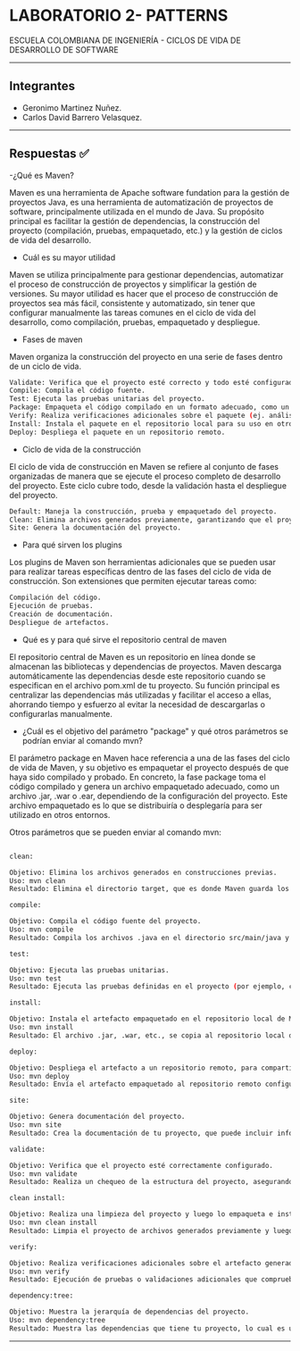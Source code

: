 # LABORATORIO 2- PATTERNS
ESCUELA COLOMBIANA DE INGENIERÍA - CICLOS DE VIDA DE DESARROLLO DE SOFTWARE

---

## Integrantes
- Geronimo Martinez Nuñez.
- Carlos David Barrero Velasquez.

---

## Respuestas ✅

-¿Qué es Maven?

Maven es una herramienta de Apache software fundation para la gestión de proyectos Java, es una herramienta de automatización de proyectos de software, principalmente utilizada en el mundo de Java. Su propósito principal es facilitar la gestión de dependencias, la construcción del proyecto (compilación, pruebas, empaquetado, etc.) y la gestión de ciclos de vida del desarrollo.

- Cuál es su mayor utilidad

Maven se utiliza principalmente para gestionar dependencias, automatizar el proceso de construcción de proyectos y simplificar la gestión de versiones. Su mayor utilidad es hacer que el proceso de construcción de proyectos sea más fácil, consistente y automatizado, sin tener que configurar manualmente las tareas comunes en el ciclo de vida del desarrollo, como compilación, pruebas, empaquetado y despliegue.

- Fases de maven

Maven organiza la construcción del proyecto en una serie de fases dentro de un ciclo de vida.

```bash
Validate: Verifica que el proyecto esté correcto y todo esté configurado.
Compile: Compila el código fuente.
Test: Ejecuta las pruebas unitarias del proyecto.
Package: Empaqueta el código compilado en un formato adecuado, como un JAR, WAR, etc.
Verify: Realiza verificaciones adicionales sobre el paquete (ej. análisis estático).
Install: Instala el paquete en el repositorio local para su uso en otros proyectos.
Deploy: Despliega el paquete en un repositorio remoto.
```

- Ciclo de vida de la construcción

El ciclo de vida de construcción en Maven se refiere al conjunto de fases organizadas de manera que se ejecute el proceso completo de desarrollo del proyecto. Este ciclo cubre todo, desde la validación hasta el despliegue del proyecto. 

```bash
Default: Maneja la construcción, prueba y empaquetado del proyecto.
Clean: Elimina archivos generados previamente, garantizando que el proyecto esté limpio antes de una nueva construcción.
Site: Genera la documentación del proyecto.
```

- Para qué sirven los plugins

Los plugins de Maven son herramientas adicionales que se pueden usar para realizar tareas específicas dentro de las fases del ciclo de vida de construcción. Son extensiones que permiten ejecutar tareas como:

```bash
Compilación del código.
Ejecución de pruebas.
Creación de documentación.
Despliegue de artefactos.
```

- Qué es y para qué sirve el repositorio central de maven

El repositorio central de Maven es un repositorio en línea donde se almacenan las bibliotecas y dependencias de proyectos. Maven descarga automáticamente las dependencias desde este repositorio cuando se especifican en el archivo pom.xml de tu proyecto.
Su función principal es centralizar las dependencias más utilizadas y facilitar el acceso a ellas, ahorrando tiempo y esfuerzo al evitar la necesidad de descargarlas o configurarlas manualmente.

- ¿Cuál es el objetivo del parámetro "package" y qué otros parámetros se podrían enviar al comando mvn?

El parámetro package en Maven hace referencia a una de las fases del ciclo de vida de Maven, y su objetivo es empaquetar el proyecto después de que haya sido compilado y probado. En concreto, la fase package toma el código compilado y genera un archivo empaquetado adecuado, como un archivo .jar, .war o .ear, dependiendo de la configuración del proyecto. Este archivo empaquetado es lo que se distribuiría o desplegaría para ser utilizado en otros entornos.

Otros parámetros que se pueden enviar al comando mvn:

```bash

clean:

Objetivo: Elimina los archivos generados en construcciones previas.
Uso: mvn clean
Resultado: Elimina el directorio target, que es donde Maven guarda los archivos generados (como el archivo .jar).

compile:

Objetivo: Compila el código fuente del proyecto.
Uso: mvn compile
Resultado: Compila los archivos .java en el directorio src/main/java y los coloca en el directorio target/classes.

test:

Objetivo: Ejecuta las pruebas unitarias.
Uso: mvn test
Resultado: Ejecuta las pruebas definidas en el proyecto (por ejemplo, con JUnit o TestNG).

install:

Objetivo: Instala el artefacto empaquetado en el repositorio local de Maven.
Uso: mvn install
Resultado: El archivo .jar, .war, etc., se copia al repositorio local de Maven para ser usado en otros proyectos en el mismo sistema.

deploy:

Objetivo: Despliega el artefacto a un repositorio remoto, para compartirlo con otros desarrolladores o proyectos.
Uso: mvn deploy
Resultado: Envía el artefacto empaquetado al repositorio remoto configurado (por ejemplo, Nexus o Artifactory).

site:

Objetivo: Genera documentación del proyecto.
Uso: mvn site
Resultado: Crea la documentación de tu proyecto, que puede incluir información sobre el código, pruebas, dependencias, etc.

validate:

Objetivo: Verifica que el proyecto esté correctamente configurado.
Uso: mvn validate
Resultado: Realiza un chequeo de la estructura del proyecto, asegurando que las configuraciones son correctas antes de continuar con la compilación o construcción.

clean install:

Objetivo: Realiza una limpieza del proyecto y luego lo empaqueta e instala.
Uso: mvn clean install
Resultado: Limpia el proyecto de archivos generados previamente y luego compila, prueba, empaqueta e instala el artefacto en el repositorio local.

verify:

Objetivo: Realiza verificaciones adicionales sobre el artefacto generado.
Uso: mvn verify
Resultado: Ejecución de pruebas o validaciones adicionales que comprueban la calidad del artefacto generado.

dependency:tree:

Objetivo: Muestra la jerarquía de dependencias del proyecto.
Uso: mvn dependency:tree
Resultado: Muestra las dependencias que tiene tu proyecto, lo cual es útil para diagnosticar problemas de versiones o dependencias transitivas.
```
---
